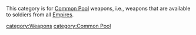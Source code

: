 This category is for [Common Pool](/Common_Pool "wikilink") weapons,
i.e., weapons that are available to soldiers from all
[Empires](/Empire "wikilink").

[category:Weapons](/category:Weapons "wikilink") [category:Common
Pool](/category:Common_Pool "wikilink")

